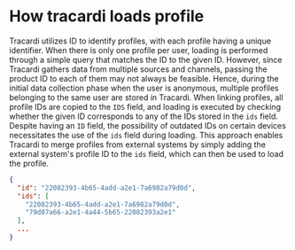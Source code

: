 # How tracardi loads profile

Tracardi utilizes ID to identify profiles, with each profile having a unique identifier. When there is only one profile
per user, loading is performed through a simple query that matches the ID to the given ID. However, since Tracardi
gathers data from multiple sources and channels, passing the product ID to each of them may not always be feasible.
Hence, during the initial data collection phase when the user is anonymous, multiple profiles belonging to the same user
are stored in Tracardi. When linking profiles, all profile IDs are copied to the `IDS` field, and loading is executed by
checking whether the given ID corresponds to any of the IDs stored in the `ids` field. Despite having an `ID` field, the
possibility of outdated IDs on certain devices necessitates the use of the `ids` field during loading. This approach
enables Tracardi to merge profiles from external systems by simply adding the external system's profile ID to the `ids`
field, which can then be used to load the profile.

```json title="Example of profile data"
{
  "id": "22082393-4b65-4add-a2e1-7a6982a79d0d",
  "ids": [
    "22082393-4b65-4add-a2e1-7a6982a79d0d",
    "79d07a66-a2e1-4a44-5b65-22082393a2e1"
  ],
  ...
}
```